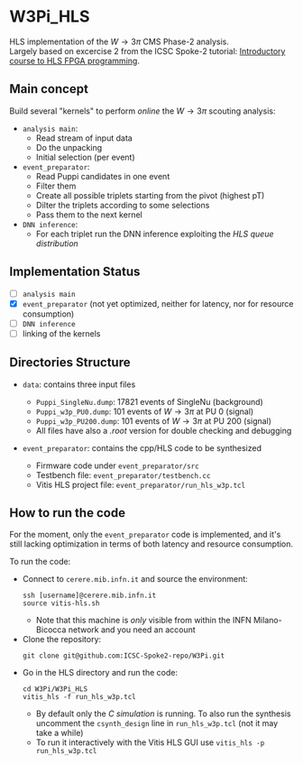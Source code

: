 # W3Pi_HLS
HLS implementation of the $W\to3\pi$ CMS Phase-2 analysis. <br>
Largely based on excercise 2 from the ICSC Spoke-2 tutorial: [Introductory course to HLS FPGA programming](https://agenda.infn.it/event/38191/timetable/?view=standard#b-34259-hls-programming).

## Main concept
Build several "kernels" to perform _online_ the $W\to3\pi$ scouting analysis:
* `analysis main`:
  * Read stream of input data
  * Do the unpacking
  * Initial selection (per event)
* `event_preparator`:
  * Read Puppi candidates in one event
  * Filter them
  * Create all possible triplets starting from the pivot (highest pT)
  * Dilter the triplets according to some selections
  * Pass them to the next kernel
* `DNN inference`:
  * For each triplet run the DNN inference exploiting the _HLS queue distribution_

## Implementation Status

- [ ] `analysis main`
- [x] `event_preparator` (not yet optimized, neither for latency, nor for resource consumption)
- [ ] `DNN inference`
- [ ] linking of the kernels

## Directories Structure
* `data`: contains three input files
  * `Puppi_SingleNu.dump`: 17821 events of SingleNu (background)
  * `Puppi_w3p_PU0.dump`: 101 events of $W\to3\pi$ at PU 0 (signal)
  * `Puppi_w3p_PU200.dump`: 101 events of $W\to3\pi$ at PU 200 (signal)
  * All files have also a _.root_ version for double checking and debugging

* `event_preparator`: contains the cpp/HLS code to be synthesized
  * Firmware code under `event_preparator/src`
  * Testbench file: `event_preparator/testbench.cc`
  * Vitis HLS project file: `event_preparator/run_hls_w3p.tcl`

## How to run the code
For the moment, only the `event_preparator` code is implemented, and it's still lacking optimization in terms of both latency and resource consumption.

To run the code:
* Connect to `cerere.mib.infn.it` and source the environment:
  ```
  ssh [username]@cerere.mib.infn.it
  source vitis-hls.sh
  ```
  * Note that this machine is _only_ visible from within the INFN Milano-Bicocca network and you need an account
* Clone the repository:
  ```
  git clone git@github.com:ICSC-Spoke2-repo/W3Pi.git
  ```
* Go in the HLS directory and run the code:
  ```
  cd W3Pi/W3Pi_HLS
  vitis_hls -f run_hls_w3p.tcl
  ```
  * By default only the _C simulation_ is running. To also run the synthesis uncomment the `csynth_design` line in `run_hls_w3p.tcl` (not it may take a while)
  * To run it interactively with the Vitis HLS GUI use `vitis_hls -p run_hls_w3p.tcl`
